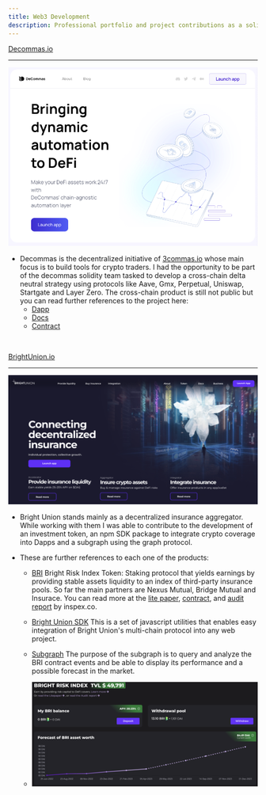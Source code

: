 ```yaml
---
title: Web3 Development
description: Professional portfolio and project contributions as a solidity engineer.
---
```


[Decommas.io](https://decommas.io/) 

---

[<img src="decommas.png">](https://decommas.io/)

- Decommas is the decentralized initiative of [3commas.io](https://3commas.io/) whose main focus is to build tools for crypto traders. I had the opportunity to be part of the decommas solidity team tasked to develop a cross-chain delta neutral strategy using protocols like Aave, Gmx, Perpetual, Uniswap, Startgate and Layer Zero. The cross-chain product is still not public but you can read further references to the project here:
  - [Dapp](https://app.decommas.io/strategies)
  - [Docs](https://medium.com/@DeCommas/new-meta-automating-basis-trading-852c2f08cc44)
  - [Contract](https://optimistic.etherscan.io/address/0x3E818Baf68F6465b2d97604f072CE6E402B906F7)
</br>

[BrightUnion.io](https://brightunion.io/)

---

[<img src="bu-landing.png">](https://brightunion.io/)

- Bright Union stands mainly as a decentralized insurance aggregator. While working with them I was able to contribute to the development of an investment token, an npm SDK package to integrate crypto coverage into Dapps and a subgraph using the graph protocol. 
- These are further references to each one of the products:

  - [BRI](https://app.brightunion.io/provide-cover) Bright Risk Index Token: Staking protocol that yields earnings by providing stable assets liquidity to an index of third-party insurance pools. So far the main partners are Nexus Mutual, Bridge Mutual and Insurace. You can read more at the [lite paper](https://brightunion.io/documents/BRI_litepaper.pdf?_gl=1*1ibgj69*_ga*MTgxNzg5NTc4OC4xNjc4Mjk1ODY1*_ga_KCNQQRKDP7*MTY3OTYwODI3NC4zLjEuMTY3OTYwODQxMy4wLjAuMA..), [contract](https://etherscan.io/address/0xa4b032895BcB6B11ec7d21380f557919D448FD04), and [audit report](https://app.inspex.co/library/bright-union) by inspex.co.

  - [Bright Union SDK](https://www.npmjs.com/package/@brightunion/sdk) This is a set of javascript utilities that enables easy integration of Bright Union's multi-chain protocol into any web project.
  - [Subgraph](https://thegraph.com/explorer/subgraphs/E3DjinJzLKLQsV5zusDgMML3y9VBr1Pm5Xw3kXdvU9yP?view=Overview&chain=mainnet) The purpose of the subgraph is to query and analyze the BRI contract events and be able to display its performance and a possible forecast in the market.
  - ![f](./bri-graph.png)

</br>
